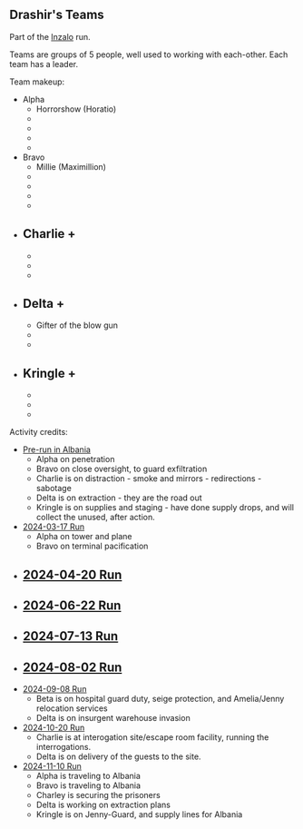 ## Drashir's Teams

Part of the [Inzalo](InzaloShadowEarth) run.

Teams are groups of 5 people, well used to working with
each-other. Each team has a leader.

Team makeup:
  * Alpha
    + Horrorshow (Horatio)
    -
    -
    -
    -
  * Bravo
    + Millie (Maximillion)
    -
    -
    -
    -
  * Charlie
    +
    -
    -
    -
    -
  * Delta
    +
    -
    - Gifter of the blow gun
    -
    -
  * Kringle
    +
    -
    -
    -
    -

Activity credits:
 + [Pre-run in Albania](https://plan-b.org/~dkap/Amber/logs/20240908-Background_Drae_Cedrick.html)
   - Alpha on penetration
   - Bravo on close oversight, to guard exfiltration
   - Charlie is on distraction - smoke and mirrors - redirections -
     sabotage
   - Delta is on extraction - they are the road out
   - Kringle is on supplies and staging - have done supply drops, and
     will collect the unused, after action.
 + [2024-03-17 Run](https://plan-b.org/~dkap/Amber/logs/20240317-Inzalo_Run_Log.html)
   - Alpha on tower and plane
   - Bravo on terminal pacification
 + [2024-04-20 Run](https://plan-b.org/~dkap/Amber/logs/20240420-Inzalo_Run_Log.html)
   - 
 + [2024-06-22 Run](https://plan-b.org/~dkap/Amber/logs/20240622-Inzalo_Run_Log.html)
   - 
 + [2024-07-13 Run](https://plan-b.org/~dkap/Amber/logs/20240713-Inzalo_Run_Log.html)
   - 
 + [2024-08-02 Run](https://plan-b.org/~dkap/Amber/logs/20240802-Inzalo_Run_Log.html)
   - 
 + [2024-09-08 Run](https://plan-b.org/~dkap/Amber/logs/20240908-Inzalo_Run_Log.html)
   - Beta is on hospital guard duty, seige protection, and
     Amelia/Jenny relocation services
   - Delta is on insurgent warehouse invasion
 + [2024-10-20 Run](https://plan-b.org/~dkap/Amber/logs/20241020-Inzalo_Run_Log.html)
   - Charlie is at interogation site/escape room facility, running the
     interrogations.
   - Delta is on delivery of the guests to the site.
 + [2024-11-10 Run](https://plan-b.org/~dkap/Amber/logs/20241110-Inzalo_Run_Log.html)
   - Alpha is traveling to Albania
   - Bravo is traveling to Albania
   - Charley is securing the prisoners
   - Delta is working on extraction plans
   - Kringle is on Jenny-Guard, and supply lines for Albania
